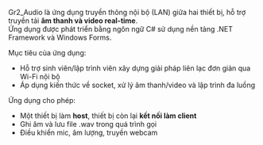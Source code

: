 Gr2_Audio là ứng dụng truyền thông nội bộ (LAN) giữa hai thiết bị, hỗ trợ truyền tải **âm thanh và video real-time**.  
Ứng dụng được phát triển bằng ngôn ngữ C# sử dụng nền tảng .NET Framework và Windows Forms.  

Mục tiêu của ứng dụng:
- Hỗ trợ sinh viên/lập trình viên xây dựng giải pháp liên lạc đơn giản qua Wi-Fi nội bộ
- Áp dụng kiến thức về socket, xử lý âm thanh/video và lập trình đa luồng

Ứng dụng cho phép:
- Một thiết bị làm **host**, thiết bị còn lại **kết nối làm client**
- Ghi âm và lưu file .wav trong quá trình gọi
- Điều khiển mic, âm lượng, truyền webcam
